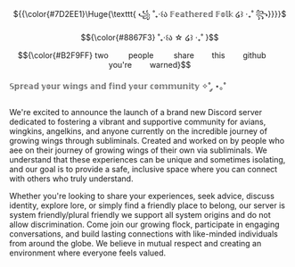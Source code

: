 <p align="center"> ${{\color{#7D2EE1}\Huge{\texttt{ ꧁  ˚₊‧꒰ა  𝔽𝕖𝕒𝕥𝕙𝕖𝕣𝕖𝕕 𝔽𝕠𝕝𝕜  ໒꒱ ‧₊˚ ꧂}}}}$

<p align="center"> $${\color{#8867F3} ˚₊‧꒰ა ☆ ໒꒱ ‧₊˚ }$$

<p align="center"> $${\color{#B2F9FF}
  two 
      people 
      share    this    github    you're    warned}$$



𝕊𝕡𝕣𝕖𝕒𝕕 𝕪𝕠𝕦𝕣 𝕨𝕚𝕟𝕘𝕤 𝕒𝕟𝕕 𝕗𝕚𝕟𝕕 𝕪𝕠𝕦𝕣 𝕔𝕠𝕞𝕞𝕦𝕟𝕚𝕥𝕪 ✧˚ ༘ ⋆｡˚

We're excited to announce the launch of a brand new Discord server dedicated to fostering a vibrant and supportive community for avians, wingkins, angelkins, and anyone currently on the incredible journey of growing wings through subliminals. Created and worked on by people who aee on their journey of growing wings of their own via subliminals. We understand that these experiences can be unique and sometimes isolating, and our goal is to provide a safe, inclusive space where you can connect with others who truly understand.

Whether you're looking to share your experiences, seek advice, discuss identity, explore lore, or simply find a friendly place to belong, our server is system friendly/plural friendly we support all system origins and do not allow discrimination. Come join our growing flock, participate in engaging conversations, and build lasting connections with like-minded individuals from around the globe. We believe in mutual respect and creating an environment where everyone feels valued.

